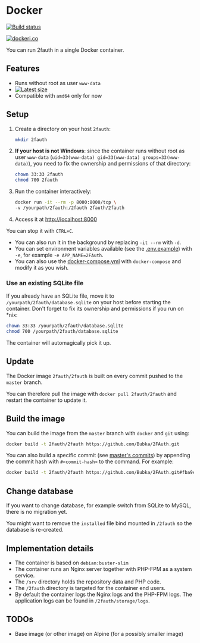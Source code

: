 # Docker

[![Build status](https://github.com/Bubka/2fauth/actions/workflows/ci.yml/badge.svg)](https://github.com/Bubka/2fauth/actions/workflows/ci.yml)

[![dockeri.co](https://dockeri.co/image/2fauth/2fauth)](https://hub.docker.com/r/2fauth/2fauth)

You can run 2fauth in a single Docker container.

## Features

- Runs without root as user `www-data`
- [![Latest size](https://img.shields.io/docker/image-size/2fauth/2fauth/latest?label=Image%20size)](https://hub.docker.com/r/2fauth/2fauth/tags)
- Compatible with `amd64` only for now

## Setup

1. Create a directory on your host `2fauth`:

    ```sh
    mkdir 2fauth
    ```

1. **If your host is not Windows**: since the container runs without root as user `www-data` (`uid=33(www-data) gid=33(www-data) groups=33(www-data)`), you need to fix the ownership and permissions of that directory:

    ```sh
    chown 33:33 2fauth
    chmod 700 2fauth
    ```

1. Run the container interactively:

    ```sh
    docker run -it --rm -p 8000:8000/tcp \
    -v /yourpath/2fauth:/2fauth 2fauth/2fauth
    ```

1. Access it at [http://localhost:8000](http://localhost:8000)

You can stop it with `CTRL+C`.

- You can also run it in the background by replacing `-it --rm` with `-d`.
- You can set environment variables available (see the [.env.example](.env.example)) with `-e`, for example `-e APP_NAME=2FAuth`.
- You can also use the [docker-compose.yml](docker-compose.yml) with `docker-compose` and modify it as you wish.

### Use an existing SQLite file

If you already have an SQLite file, move it to `/yourpath/2fauth/database.sqlite` on your host before starting the container. Don't forget to fix its ownership and permissions if you run on *nix:

```sh
chown 33:33 /yourpath/2fauth/database.sqlite
chmod 700 /yourpath/2fauth/database.sqlite
```

The container will automagically pick it up.

## Update

The Docker image `2fauth/2fauth` is built on every commit pushed to the `master` branch.

You can therefore pull the image with `docker pull 2fauth/2fauth` and restart the container to update it.

## Build the image

You can build the image from the `master` branch with `docker` and `git` using:

```sh
docker build -t 2fauth/2fauth https://github.com/Bubka/2FAuth.git
```

You can also build a specific commit (see [master's commits](https://github.com/Bubka/2FAuth/commits/master)) by appending the commit hash with `#<commit-hash>` to the command. For example:

```sh
docker build -t 2fauth/2fauth https://github.com/Bubka/2FAuth.git#fba9e29bd4e3bb697296bb0bde60ae869537528b
```

## Change database

If you want to change database, for example switch from SQLite to MySQL, there is no migration yet.

You might want to remove the `installed` file bind mounted in `/2fauth` so the database is re-created.

## Implementation details

- The container is based on `debian:buster-slim`
- The container runs an Nginx server together with PHP-FPM as a  system service.
- The `/srv` directory holds the repository data and PHP code.
- The `/2fauth` directory is targeted for the container end users.
- By default the container logs the Nginx logs and the PHP-FPM logs. The application logs can be found in `/2fauth/storage/logs`.

## TODOs

- Base image (or other image) on Alpine (for a possibly smaller image)
